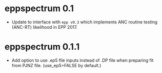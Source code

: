 # eppspectrum 0.1

- Update to interface with `epp v0.3` which implements ANC routine testing (ANC-RT) likelihood in EPP 2017.

# eppspectrum 0.1.1

- Add option to use .ep5 file inputs instead of .DP file when preparing fit from PJNZ file. (use_ep5=FALSE by default.)